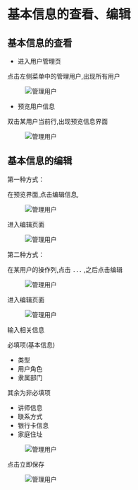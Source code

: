 
# 基本信息的查看、编辑

## 基本信息的查看

* 进入用户管理页

点击左侧菜单中的管理用户,出现所有用户

<figure>
  <img src='generated/images/guide/toh/ManagerUser.jpg' alt="管理用户">
</figure>

* 预览用户信息

双击某用户当前行,出现预览信息界面

<figure>
  <img src='generated/images/guide/toh/ViewUserMessage.png' alt="管理用户">
</figure>

## 基本信息的编辑

第一种方式：

在预览界面,点击编辑信息,

<figure>
  <img src='generated/images/guide/toh/ClickUserEdit.png' alt="管理用户">
</figure>

进入编辑页面

<figure>
  <img src='generated/images/guide/toh/EditUserMessage.png' alt="管理用户">
</figure>

第二种方式：

在某用户的操作列,点击 `...` ,之后点击编辑
 
<figure>
  <img src='generated/images/guide/toh/OperateEditUser.png' alt="管理用户">
</figure>

进入编辑页面

<figure>
  <img src='generated/images/guide/toh/EditUserMessage.png' alt="管理用户">
</figure>

输入相关信息

必填项(基本信息)

* 类型
* 用户角色
* 隶属部门

其余为非必填项

* 讲师信息
* 联系方式
* 银行卡信息
* 家庭住址

<figure>
  <img src='generated/images/guide/toh/EditMessage.png' alt="管理用户">
</figure>

点击立即保存

<figure>
  <img src='generated/images/guide/toh/NowSave.png' alt="管理用户">
</figure>
